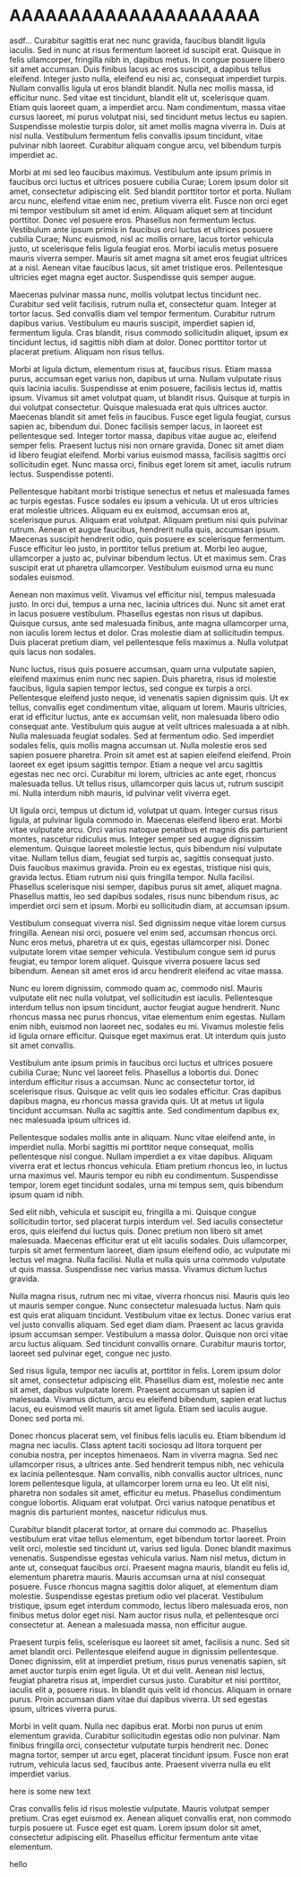 # AAAAAAAAAAAAAAAAAAAAA

asdf... Curabitur sagittis erat nec nunc gravida, faucibus blandit ligula iaculis. Sed in nunc at risus fermentum laoreet id suscipit erat. Quisque in felis ullamcorper, fringilla nibh in, dapibus metus. In congue posuere libero sit amet accumsan. Duis finibus lacus ac eros suscipit, a dapibus tellus eleifend. Integer justo nulla, eleifend eu nisi ac, consequat imperdiet turpis. Nullam convallis ligula ut eros blandit blandit. Nulla nec mollis massa, id efficitur nunc. Sed vitae est tincidunt, blandit elit ut, scelerisque quam. Etiam quis laoreet quam, a imperdiet arcu. Nam condimentum, massa vitae cursus laoreet, mi purus volutpat nisi, sed tincidunt metus lectus eu sapien. Suspendisse molestie turpis dolor, sit amet mollis magna viverra in. Duis at nisl nulla. Vestibulum fermentum felis convallis ipsum tincidunt, vitae pulvinar nibh laoreet. Curabitur aliquam congue arcu, vel bibendum turpis imperdiet ac.

Morbi at mi sed leo faucibus maximus. Vestibulum ante ipsum primis in faucibus orci luctus et ultrices posuere cubilia Curae; Lorem ipsum dolor sit amet, consectetur adipiscing elit. Sed blandit porttitor tortor et porta. Nullam arcu nunc, eleifend vitae enim nec, pretium viverra elit. Fusce non orci eget mi tempor vestibulum sit amet id enim. Aliquam aliquet sem at tincidunt porttitor. Donec vel posuere eros. Phasellus non fermentum lectus. Vestibulum ante ipsum primis in faucibus orci luctus et ultrices posuere cubilia Curae; Nunc euismod, nisl ac mollis ornare, lacus tortor vehicula justo, ut scelerisque felis ligula feugiat eros. Morbi iaculis metus posuere mauris viverra semper. Mauris sit amet magna sit amet eros feugiat ultrices at a nisl. Aenean vitae faucibus lacus, sit amet tristique eros. Pellentesque ultricies eget magna eget auctor. Suspendisse quis semper augue.

Maecenas pulvinar massa nunc, mollis volutpat lectus tincidunt nec. Curabitur sed velit facilisis, rutrum nulla et, consectetur quam. Integer at tortor lacus. Sed convallis diam vel tempor fermentum. Curabitur rutrum dapibus varius. Vestibulum eu mauris suscipit, imperdiet sapien id, fermentum ligula. Cras blandit, risus commodo sollicitudin aliquet, ipsum ex tincidunt lectus, id sagittis nibh diam at dolor. Donec porttitor tortor ut placerat pretium. Aliquam non risus tellus.

Morbi at ligula dictum, elementum risus at, faucibus risus. Etiam massa purus, accumsan eget varius non, dapibus ut urna. Nullam vulputate risus quis lacinia iaculis. Suspendisse at enim posuere, facilisis lectus id, mattis ipsum. Vivamus sit amet volutpat quam, ut blandit risus. Quisque at turpis in dui volutpat consectetur. Quisque malesuada erat quis ultrices auctor. Maecenas blandit sit amet felis in faucibus. Fusce eget ligula feugiat, cursus sapien ac, bibendum dui. Donec facilisis semper lacus, in laoreet est pellentesque sed. Integer tortor massa, dapibus vitae augue ac, eleifend semper felis. Praesent luctus nisi non ornare gravida. Donec sit amet diam id libero feugiat eleifend. Morbi varius euismod massa, facilisis sagittis orci sollicitudin eget. Nunc massa orci, finibus eget lorem sit amet, iaculis rutrum lectus. Suspendisse potenti.

Pellentesque habitant morbi tristique senectus et netus et malesuada fames ac turpis egestas. Fusce sodales eu ipsum a vehicula. Ut ut eros ultricies erat molestie ultrices. Aliquam eu ex euismod, accumsan eros at, scelerisque purus. Aliquam erat volutpat. Aliquam pretium nisi quis pulvinar rutrum. Aenean et augue faucibus, hendrerit nulla quis, accumsan ipsum. Maecenas suscipit hendrerit odio, quis posuere ex scelerisque fermentum. Fusce efficitur leo justo, in porttitor tellus pretium at. Morbi leo augue, ullamcorper a justo ac, pulvinar bibendum lectus. Ut et maximus sem. Cras suscipit erat ut pharetra ullamcorper. Vestibulum euismod urna eu nunc sodales euismod.

Aenean non maximus velit. Vivamus vel efficitur nisl, tempus malesuada justo. In orci dui, tempus a urna nec, lacinia ultrices dui. Nunc sit amet erat in lacus posuere vestibulum. Phasellus egestas non risus ut dapibus. Quisque cursus, ante sed malesuada finibus, ante magna ullamcorper urna, non iaculis lorem lectus et dolor. Cras molestie diam at sollicitudin tempus. Duis placerat pretium diam, vel pellentesque felis maximus a. Nulla volutpat quis lacus non sodales.

Nunc luctus, risus quis posuere accumsan, quam urna vulputate sapien, eleifend maximus enim nunc nec sapien. Duis pharetra, risus id molestie faucibus, ligula sapien tempor lectus, sed congue ex turpis a orci. Pellentesque eleifend justo neque, id venenatis sapien dignissim quis. Ut ex tellus, convallis eget condimentum vitae, aliquam ut lorem. Mauris ultricies, erat id efficitur luctus, ante ex accumsan velit, non malesuada libero odio consequat ante. Vestibulum quis augue at velit ultrices malesuada a at nibh. Nulla malesuada feugiat sodales. Sed at fermentum odio. Sed imperdiet sodales felis, quis mollis magna accumsan ut. Nulla molestie eros sed sapien posuere pharetra. Proin sit amet est at sapien eleifend eleifend. Proin laoreet ex eget ipsum sagittis tempor. Etiam a neque vel arcu sagittis egestas nec nec orci. Curabitur mi lorem, ultricies ac ante eget, rhoncus malesuada tellus. Ut tellus risus, ullamcorper quis lacus ut, rutrum suscipit mi. Nulla interdum nibh mauris, id pulvinar velit viverra eget.

Ut ligula orci, tempus ut dictum id, volutpat ut quam. Integer cursus risus ligula, at pulvinar ligula commodo in. Maecenas eleifend libero erat. Morbi vitae vulputate arcu. Orci varius natoque penatibus et magnis dis parturient montes, nascetur ridiculus mus. Integer semper sed augue dignissim elementum. Quisque laoreet molestie lectus, quis bibendum nisi vulputate vitae. Nullam tellus diam, feugiat sed turpis ac, sagittis consequat justo. Duis faucibus maximus gravida. Proin eu ex egestas, tristique nisi quis, gravida lectus. Etiam rutrum nisi quis fringilla tempor. Nulla facilisi. Phasellus scelerisque nisi semper, dapibus purus sit amet, aliquet magna. Phasellus mattis, leo sed dapibus sodales, risus nunc bibendum risus, ac imperdiet orci sem et ipsum. Morbi eu sollicitudin diam, at accumsan ipsum.

Vestibulum consequat viverra nisl. Sed dignissim neque vitae lorem cursus fringilla. Aenean nisi orci, posuere vel enim sed, accumsan rhoncus orci. Nunc eros metus, pharetra ut ex quis, egestas ullamcorper nisi. Donec vulputate lorem vitae semper vehicula. Vestibulum congue sem id purus feugiat, eu tempor lorem aliquet. Quisque viverra posuere lacus sed bibendum. Aenean sit amet eros id arcu hendrerit eleifend ac vitae massa.

Nunc eu lorem dignissim, commodo quam ac, commodo nisl. Mauris vulputate elit nec nulla volutpat, vel sollicitudin est iaculis. Pellentesque interdum tellus non ipsum tincidunt, auctor feugiat augue hendrerit. Nunc rhoncus massa nec purus rhoncus, vitae elementum enim egestas. Nullam enim nibh, euismod non laoreet nec, sodales eu mi. Vivamus molestie felis id ligula ornare efficitur. Quisque eget maximus erat. Ut interdum quis justo sit amet convallis.

Vestibulum ante ipsum primis in faucibus orci luctus et ultrices posuere cubilia Curae; Nunc vel laoreet felis. Phasellus a lobortis dui. Donec interdum efficitur risus a accumsan. Nunc ac consectetur tortor, id scelerisque risus. Quisque ac velit quis leo sodales efficitur. Cras dapibus dapibus magna, eu rhoncus massa gravida quis. Ut at metus ut ligula tincidunt accumsan. Nulla ac sagittis ante. Sed condimentum dapibus ex, nec malesuada ipsum ultrices id.

Pellentesque sodales mollis ante in aliquam. Nunc vitae eleifend ante, in imperdiet nulla. Morbi sagittis mi porttitor neque consequat, mollis pellentesque nisl congue. Nullam imperdiet a ex vitae dapibus. Aliquam viverra erat et lectus rhoncus vehicula. Etiam pretium rhoncus leo, in luctus urna maximus vel. Mauris tempor eu nibh eu condimentum. Suspendisse tempor, lorem eget tincidunt sodales, urna mi tempus sem, quis bibendum ipsum quam id nibh.

Sed elit nibh, vehicula et suscipit eu, fringilla a mi. Quisque congue sollicitudin tortor, sed placerat turpis interdum vel. Sed iaculis consectetur eros, quis eleifend dui luctus quis. Donec pretium non libero sit amet malesuada. Maecenas efficitur erat ut elit iaculis sodales. Duis ullamcorper, turpis sit amet fermentum laoreet, diam ipsum eleifend odio, ac vulputate mi lectus vel magna. Nulla facilisi. Nulla et nulla quis urna commodo vulputate ut quis massa. Suspendisse nec varius massa. Vivamus dictum luctus gravida.

Nulla magna risus, rutrum nec mi vitae, viverra rhoncus nisi. Mauris quis leo ut mauris semper congue. Nunc consectetur malesuada luctus. Nam quis est quis erat aliquam tincidunt. Vestibulum vitae ex lectus. Donec varius erat vel justo convallis aliquam. Sed eget diam diam. Praesent ac lacus gravida ipsum accumsan semper. Vestibulum a massa dolor. Quisque non orci vitae arcu luctus aliquam. Sed tincidunt convallis ornare. Curabitur mauris tortor, laoreet sed pulvinar eget, congue nec justo.

Sed risus ligula, tempor nec iaculis at, porttitor in felis. Lorem ipsum dolor sit amet, consectetur adipiscing elit. Phasellus diam est, molestie nec ante sit amet, dapibus vulputate lorem. Praesent accumsan ut sapien id malesuada. Vivamus dictum, arcu eu eleifend bibendum, sapien erat luctus lacus, eu euismod velit mauris sit amet ligula. Etiam sed iaculis augue. Donec sed porta mi.

Donec rhoncus placerat sem, vel finibus felis iaculis eu. Etiam bibendum id magna nec iaculis. Class aptent taciti sociosqu ad litora torquent per conubia nostra, per inceptos himenaeos. Nam in viverra magna. Sed nec ullamcorper risus, a ultrices ante. Sed hendrerit tempus nibh, nec vehicula ex lacinia pellentesque. Nam convallis, nibh convallis auctor ultrices, nunc lorem pellentesque ligula, at ullamcorper lorem urna eu leo. Ut elit nisi, pharetra non sodales sit amet, efficitur eu metus. Phasellus condimentum congue lobortis. Aliquam erat volutpat. Orci varius natoque penatibus et magnis dis parturient montes, nascetur ridiculus mus.

Curabitur blandit placerat tortor, at ornare dui commodo ac. Phasellus vestibulum erat vitae tellus elementum, eget bibendum tortor laoreet. Proin velit orci, molestie sed tincidunt ut, varius sed ligula. Donec blandit maximus venenatis. Suspendisse egestas vehicula varius. Nam nisl metus, dictum in ante ut, consequat faucibus orci. Praesent magna mauris, blandit eu felis id, elementum pharetra mauris. Mauris accumsan urna at nisl consequat posuere. Fusce rhoncus magna sagittis dolor aliquet, at elementum diam molestie. Suspendisse egestas pretium odio vel placerat. Vestibulum tristique, ipsum eget interdum commodo, lectus libero malesuada eros, non finibus metus dolor eget nisi. Nam auctor risus nulla, et pellentesque orci consectetur at. Aenean a malesuada massa, non efficitur augue.

Praesent turpis felis, scelerisque eu laoreet sit amet, facilisis a nunc. Sed sit amet blandit orci. Pellentesque eleifend augue in dignissim pellentesque. Donec dignissim, elit at imperdiet pretium, risus purus venenatis sapien, sit amet auctor turpis enim eget ligula. Ut et dui velit. Aenean nisl lectus, feugiat pharetra risus at, imperdiet cursus justo. Curabitur et nisi porttitor, iaculis elit a, posuere risus. In blandit quis velit id rhoncus. Aliquam in ornare purus. Proin accumsan diam vitae dui dapibus viverra. Ut sed egestas ipsum, ultrices viverra purus.

Morbi in velit quam. Nulla nec dapibus erat. Morbi non purus ut enim elementum gravida. Curabitur sollicitudin egestas odio non pulvinar. Nam finibus fringilla orci, consectetur vulputate turpis hendrerit nec. Donec magna tortor, semper ut arcu eget, placerat tincidunt ipsum. Fusce non erat rutrum, vehicula lacus sed, faucibus ante. Praesent viverra nulla eu elit imperdiet varius.

here is some new text

Cras convallis felis id risus molestie vulputate. Mauris volutpat semper pretium. Cras eget euismod ex. Aenean aliquet convallis erat, non commodo turpis posuere ut. Fusce eget est quam. Lorem ipsum dolor sit amet, consectetur adipiscing elit. Phasellus efficitur fermentum ante vitae elementum. 


hello
